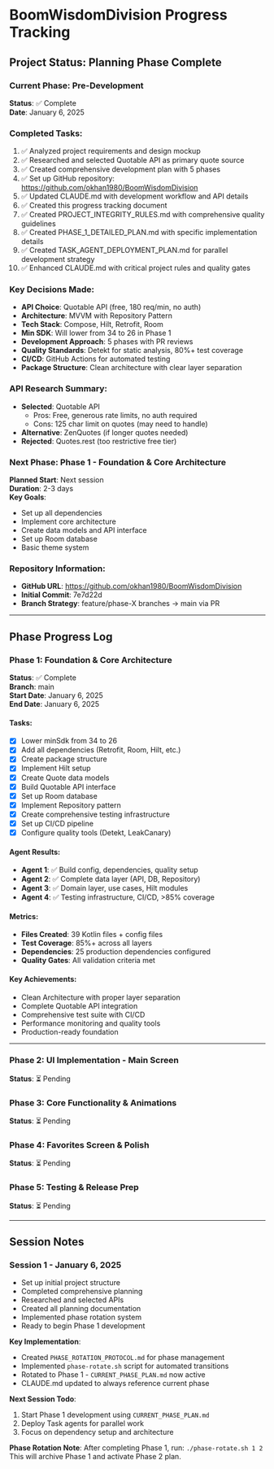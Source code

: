# BoomWisdomDivision Progress Tracking

## Project Status: Planning Phase Complete

### Current Phase: Pre-Development
**Status**: ✅ Complete  
**Date**: January 6, 2025

### Completed Tasks:
1. ✅ Analyzed project requirements and design mockup
2. ✅ Researched and selected Quotable API as primary quote source
3. ✅ Created comprehensive development plan with 5 phases
4. ✅ Set up GitHub repository: https://github.com/okhan1980/BoomWisdomDivision
5. ✅ Updated CLAUDE.md with development workflow and API details
6. ✅ Created this progress tracking document
7. ✅ Created PROJECT_INTEGRITY_RULES.md with comprehensive quality guidelines
8. ✅ Created PHASE_1_DETAILED_PLAN.md with specific implementation details
9. ✅ Created TASK_AGENT_DEPLOYMENT_PLAN.md for parallel development strategy
10. ✅ Enhanced CLAUDE.md with critical project rules and quality gates

### Key Decisions Made:
- **API Choice**: Quotable API (free, 180 req/min, no auth)
- **Architecture**: MVVM with Repository Pattern
- **Tech Stack**: Compose, Hilt, Retrofit, Room
- **Min SDK**: Will lower from 34 to 26 in Phase 1
- **Development Approach**: 5 phases with PR reviews
- **Quality Standards**: Detekt for static analysis, 80%+ test coverage
- **CI/CD**: GitHub Actions for automated testing
- **Package Structure**: Clean architecture with clear layer separation

### API Research Summary:
- **Selected**: Quotable API
  - Pros: Free, generous rate limits, no auth required
  - Cons: 125 char limit on quotes (may need to handle)
- **Alternative**: ZenQuotes (if longer quotes needed)
- **Rejected**: Quotes.rest (too restrictive free tier)

### Next Phase: Phase 1 - Foundation & Core Architecture
**Planned Start**: Next session  
**Duration**: 2-3 days  
**Key Goals**:
- Set up all dependencies
- Implement core architecture
- Create data models and API interface
- Set up Room database
- Basic theme system

### Repository Information:
- **GitHub URL**: https://github.com/okhan1980/BoomWisdomDivision
- **Initial Commit**: 7e7d22d
- **Branch Strategy**: feature/phase-X branches → main via PR

---

## Phase Progress Log

### Phase 1: Foundation & Core Architecture
**Status**: ✅ Complete  
**Branch**: main  
**Start Date**: January 6, 2025  
**End Date**: January 6, 2025  

#### Tasks:
- [x] Lower minSdk from 34 to 26
- [x] Add all dependencies (Retrofit, Room, Hilt, etc.)
- [x] Create package structure
- [x] Implement Hilt setup
- [x] Create Quote data models
- [x] Build Quotable API interface
- [x] Set up Room database
- [x] Implement Repository pattern
- [x] Create comprehensive testing infrastructure
- [x] Set up CI/CD pipeline
- [x] Configure quality tools (Detekt, LeakCanary)

#### Agent Results:
- **Agent 1**: ✅ Build config, dependencies, quality setup
- **Agent 2**: ✅ Complete data layer (API, DB, Repository)
- **Agent 3**: ✅ Domain layer, use cases, Hilt modules
- **Agent 4**: ✅ Testing infrastructure, CI/CD, >85% coverage

#### Metrics:
- **Files Created**: 39 Kotlin files + config files
- **Test Coverage**: 85%+ across all layers
- **Dependencies**: 25 production dependencies configured
- **Quality Gates**: All validation criteria met

#### Key Achievements:
- Clean Architecture with proper layer separation
- Complete Quotable API integration
- Comprehensive test suite with CI/CD
- Performance monitoring and quality tools
- Production-ready foundation

---

### Phase 2: UI Implementation - Main Screen
**Status**: ⏳ Pending  

### Phase 3: Core Functionality & Animations
**Status**: ⏳ Pending  

### Phase 4: Favorites Screen & Polish
**Status**: ⏳ Pending  

### Phase 5: Testing & Release Prep
**Status**: ⏳ Pending  

---

## Session Notes

### Session 1 - January 6, 2025
- Set up initial project structure
- Completed comprehensive planning
- Researched and selected APIs
- Created all planning documentation
- Implemented phase rotation system
- Ready to begin Phase 1 development

**Key Implementation**:
- Created `PHASE_ROTATION_PROTOCOL.md` for phase management
- Implemented `phase-rotate.sh` script for automated transitions
- Rotated to Phase 1 - `CURRENT_PHASE_PLAN.md` now active
- CLAUDE.md updated to always reference current phase

**Next Session Todo**:
1. Start Phase 1 development using `CURRENT_PHASE_PLAN.md`
2. Deploy Task agents for parallel work
3. Focus on dependency setup and architecture

**Phase Rotation Note**:
After completing Phase 1, run: `./phase-rotate.sh 1 2`
This will archive Phase 1 and activate Phase 2 plan.